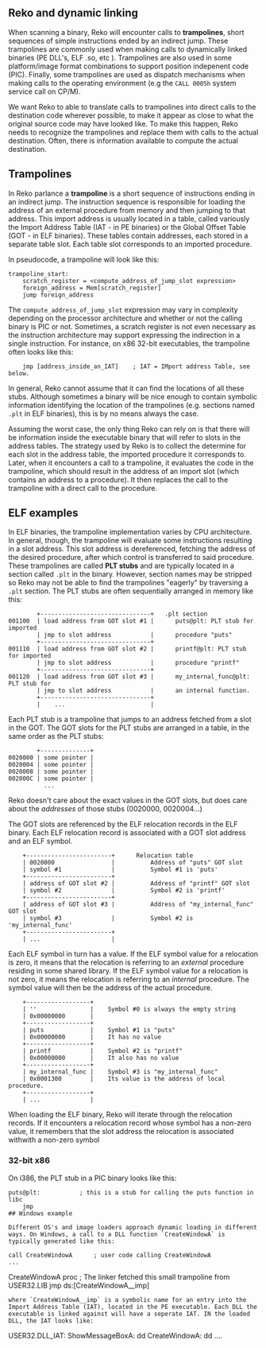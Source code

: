## Reko and dynamic linking

When scanning a binary, Reko will encounter calls to **trampolines**, short sequences of simple instructions ended by an indirect jump. These trampolines are commonly used when making calls to dynamically linked binaries (PE DLL's, ELF .so, etc ). Trampolines are also used in some platform/image format combinations to support position indepenent code (PIC). Finally, some trampolines are used as dispatch mechanisms when making calls to the operating environment (e.g the `CALL 0005h` system service call on CP/M).

We want Reko to able to translate calls to trampolines into direct calls to the destination code wherever possible, to make it appear as close to what the original source code may have looked like. To make this happen, Reko needs to recognize the trampolines and replace them with calls to the actual destination. Often, there is information available to compute the actual destination.

## Trampolines

In Reko parlance a **trampoline** is a short sequence of instructions ending in an indirect jump. The instruction sequence is responsible for loading the address of an external procedure from memory and then jumping to that address. This import address is usually located in a table, called variously the Import Address Table (IAT - in PE binaries) or the Global Offset Table (GOT - in ELF binaries). These tables contain addresses, each stored in a separate table slot. Each table slot corresponds to an imported procedure.  

In pseudocode, a trampoline will look like this:
```
trampoline_start:
    scratch_register = <compute_address_of_jump_slot expression>
    foreign_address = Mem[scratch_register]
    jump foreign_address
```
The `compute_address_of_jump_slot` expression may vary in complexity depending on the processor architecture and whether or not the calling binary is PIC or not. Sometimes, a scratch register is not even necessary as the instruction architecture may support expressing the indirection in a single instruction. For instance, on x86 32-bit executables, the trampoline often looks like this: 
```
    jmp [address_inside_an_IAT]    ; IAT = IMport address Table, see below.
```
In general, Reko cannot assume that it can find the locations of all these stubs. Although sometimes a binary will be nice enough to contain symbolic information identifying the location of the trampolines (e.g. sections named `.plt` in ELF binaries), this is by no means always the case.

Assuming the worst case, the only thing Reko can rely on is that there will be information inside the executable binary that will refer to slots in the address tables. The strategy used by Reko is to collect the determine for each slot in the address table, the imported procedure it corresponds to. Later, when it encounters a call to a trampoline, it evaluates the code in the trampoline, which should result in the address of an import slot (which contains an address to a procedure). It then replaces the call to the trampoline with a direct call to the procedure.

## ELF examples

In ELF binaries, the trampoline implementation varies by CPU architecture. In general, though, the trampoline will evaluate some instructions resulting in a slot address. This slot address is dereferenced, fetching the address of the desired procedure, after which control is transferred to said procedure. These trampolines are called **PLT stubs** and are typically located in a section called `.plt` in the binary. However, section names may be stripped so Reko may not be able to find the trampolines "eagerly" by traversing a `.plt` section. The PLT stubs are often sequentially arranged in memory like this:
```
        +-------------------------------+   .plt section
001100  | load address from GOT slot #1 |      puts@plt: PLT stub for imported
        | jmp to slot address           |      procedure "puts"
        +-------------------------------+ 
001110  | load address from GOT slot #2 |      printf@plt: PLT stub for imported
        | jmp to slot address           |      procedure "printf"
        +-------------------------------+ 
001120  | load address from GOT slot #3 |      my_internal_func@plt: PLT stub for 
        | jmp to slot address           |      an internal function.
        +-------------------------------+ 
        |    ...                        |
```

Each PLT stub is a trampoline that jumps to an address fetched from a slot in the GOT. The GOT slots for the PLT stubs are arranged in a table, in the same order as the PLT stubs:
```
        +--------------+
0020000 | some pointer |
0020004 | some pointer |
0020008 | some pointer |
002000C | some pointer |
          ...
```
Reko doesn't care about the exact values in the GOT slots, but does care about the _addresses_ of those stubs (0020000, 0020004...)

The GOT slots are referenced by the ELF relocation records in the ELF binary. Each ELF relocation record is associated with a GOT slot address and an ELF symbol. 
```
    +------------------------+      Relocation table
    | 0020000                |          Address of "puts" GOT slot
    | symbol #1              |          Symbol #1 is 'puts'
    +------------------------+
    | address of GOT slot #2 |          Address of "printf" GOT slot 
    | symbol #2              |          Symbol #2 is 'printf'
    +------------------------+
    | address of GOT slot #3 |          Address of "my_internal_func" GOT slot 
    | symbol #3              |          Symbol #2 is 'my_internal_func'
    +------------------------+
    | ...                    |
```

Each ELF symbol in turn has a value. If the ELF symbol value for a relocation is zero, it means that the relocation is referring to an _external_ procedure residing in some shared library. If the ELF symbol value for a relocation is not zero, it means the relocation is referring to an _internal_ procedure. The symbol value will then be the address of the actual procedure.
```
    +------------------+
    | ''               |    Symbol #0 is always the empty string
    | 0x00000000       |
    +------------------+
    | puts             |    Symbol #1 is "puts"
    | 0x00000000       |    It has no value
    +------------------+
    | printf           |    Symbol #2 is "printf"
    | 0x00000000       |    It also has no value
    +------------------+
    | my_internal_func |    Symbol #3 is "my_internal_func"
    | 0x0001300        |    Its value is the address of local procedure.   
    +------------------+
    | ...              |
```

When loading the ELF binary, Reko will iterate through the relocation records. If it encounters a relocation record whose symbol has a non-zero value, it remembers that the slot address the relocation is associated withwith a non-zero symbol

### 32-bit x86
On i386, the PLT stub in a PIC binary looks like this:
```
puts@plt:           ; this is a stub for calling the puts function in libc
    jmp
## Windows example

Different OS's and image loaders approach dynamic loading in different ways. On Windows, a call to a DLL function `CreateWindowA` is typically generated like this:
```
    call CreateWindowA      ; user code calling CreateWindowA
    ...
CreateWindowA proc          ; The linker fetched this small trampoline from USER32.LIB
    jmp ds:[CreateWindowA__imp]
```
where `CreateWindowA__imp` is a symbolic name for an entry into the Import Address Table (IAT), located in the PE executable. Each DLL the executable is linked against will have a seperate IAT. IN the loaded DLL, the IAT looks like:
```
USER32.DLL_IAT:
ShowMessageBoxA:    dd  <pointer to code inside USER32.dll>
CreateWindowA:      dd  <pointer to code inside USER32.dll>
        ....
```